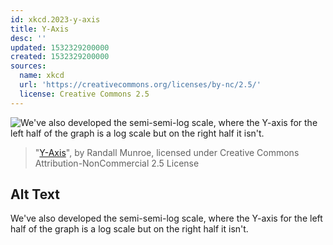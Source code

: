 ```yaml
---
id: xkcd.2023-y-axis
title: Y-Axis
desc: ''
updated: 1532329200000
created: 1532329200000
sources:
  name: xkcd
  url: 'https://creativecommons.org/licenses/by-nc/2.5/'
  license: Creative Commons 2.5
---
```

![We've also developed the semi-semi-log scale, where the Y-axis for the left half of the graph is a log scale but on the right half it isn't.](https://imgs.xkcd.com/comics/y_axis.png)
> "[Y-Axis](https://xkcd.com/2023/)", by Randall Munroe, licensed under Creative Commons Attribution-NonCommercial 2.5 License

## Alt Text
We've also developed the semi-semi-log scale, where the Y-axis for the left half of the graph is a log scale but on the right half it isn't.
